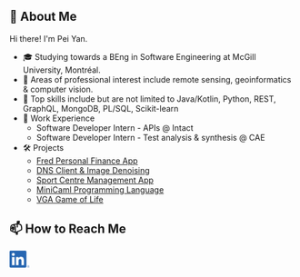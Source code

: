 ## 👋 About Me
Hi there! I'm Pei Yan.
- 🎓 Studying towards a BEng in Software Engineering at McGill University, Montréal.
- 🔬 Areas of professional interest include remote sensing, geoinformatics & computer vision.
- 💪 Top skills include but are not limited to Java/Kotlin, Python, REST, GraphQL, MongoDB, PL/SQL, Scikit-learn
- 💼 Work Experience
  - Software Developer Intern - APIs @ Intact
  - Software Developer Intern - Test analysis & synthesis @ CAE
- 🛠️ Projects
  - [Fred Personal Finance App](https://github.com/fredapphq/fred)
  - [DNS Client & Image Denoising](https://github.com/Neeshal-Imrit/ECSE316-A1)
  - [Sport Centre Management App](https://github.com/McGill-ECSE321-Winter2024/project-group-2)
  - [MiniCaml Programming Language](https://github.com/peiyan-geng/comp302project)
  - [VGA Game of Life](https://github.com/peiyan-geng/ecse324lab4)
## 📫 How to Reach Me

<a href="https://www.linkedin.com/in/peiyangeng/"><img src="https://github.com/peiyan-geng/peiyan-geng/blob/main/social.png" height="30em" align="center" alt="Pei Yan's LinkedIn" title="Pei Yan's LinkedIn"/></a>
